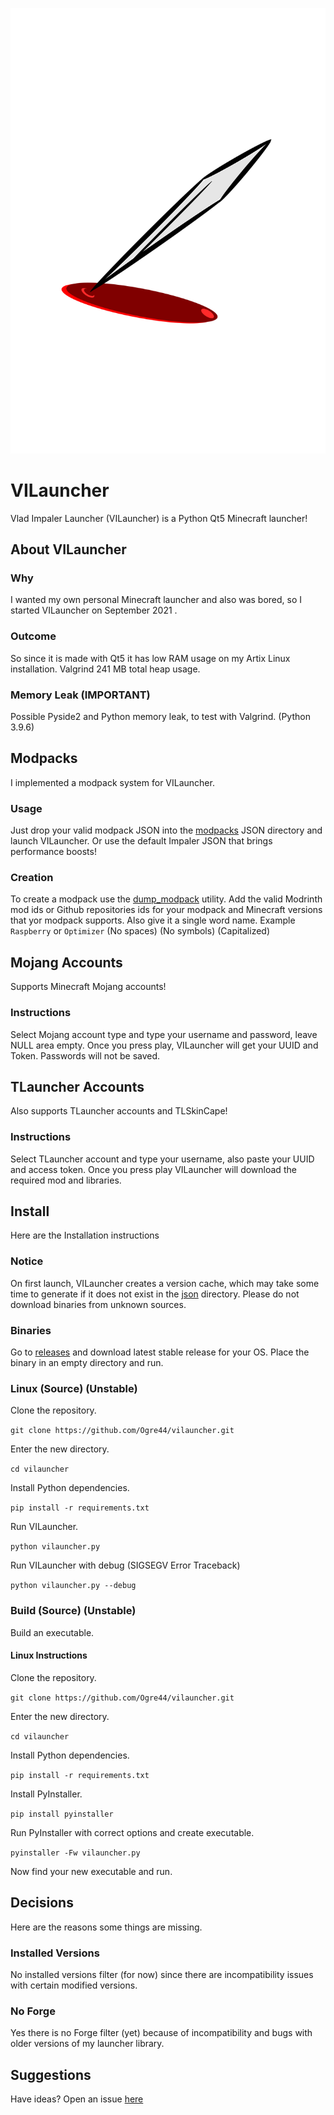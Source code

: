 
![404](ui/icon.svg)

# VILauncher
Vlad Impaler Launcher (VILauncher) is a Python Qt5 Minecraft launcher!

## About VILauncher

### Why
I wanted my own personal Minecraft launcher and also was bored, so I started VILauncher on September 2021 .

### Outcome
So since it is made with Qt5 it has low RAM usage on my Artix Linux installation.
Valgrind 241 MB total heap usage.

### Memory Leak (IMPORTANT)
Possible Pyside2 and Python memory leak, to test with Valgrind. (Python 3.9.6)

## Modpacks
I implemented a modpack system for VILauncher.

### Usage
Just drop your valid modpack JSON into the [modpacks](json/modpacks) JSON directory and launch VILauncher.
Or use the default Impaler JSON that brings performance boosts!

### Creation
To create a modpack use the [dump_modpack](utils/dump_modpack.py) utility.
Add the valid Modrinth mod ids or Github repositories ids for your modpack and Minecraft versions that yor modpack supports.
Also give it a single word name. Example `Raspberry` or `Optimizer` (No spaces) (No symbols) (Capitalized)

## Mojang Accounts
Supports Minecraft Mojang accounts!

### Instructions
Select Mojang account type and type your username and password, leave NULL area empty.
Once you press play, VILauncher will get your UUID and Token.
Passwords will not be saved.

## TLauncher Accounts
Also supports TLauncher accounts and TLSkinCape!

### Instructions
Select TLauncher account and type your username, also paste your UUID and access token.
Once you press play VILauncher will download the required mod and libraries.

## Install
Here are the Installation instructions

### Notice
On first launch, VILauncher creates a version cache, which may take some time to generate if it does not exist in the [json](json) directory.
Please do not download binaries from unknown sources.

### Binaries
Go to [releases](https://github.com/Ogre44/vilauncher/releases) and download latest stable release for your OS.
Place the binary in an empty directory and run.

### Linux (Source) (Unstable)
Clone the repository.

`git clone https://github.com/Ogre44/vilauncher.git`

Enter the new directory.

`cd vilauncher`

Install Python dependencies.

`pip install -r requirements.txt`

Run VILauncher.

`python vilauncher.py`

Run VILauncher with debug (SIGSEGV Error Traceback)

`python vilauncher.py --debug`

### Build (Source) (Unstable)
Build an executable.

#### Linux Instructions
Clone the repository.

`git clone https://github.com/Ogre44/vilauncher.git`

Enter the new directory.

`cd vilauncher`

Install Python dependencies.

`pip install -r requirements.txt`

Install PyInstaller.

`pip install pyinstaller`

Run PyInstaller with correct options and create executable.

`pyinstaller -Fw vilauncher.py`

Now find your new executable and run.

## Decisions
Here are the reasons some things are missing.

### Installed Versions
No installed versions filter (for now) since there are incompatibility issues with certain modified versions.

### No Forge
Yes there is no Forge filter (yet) because of incompatibility and bugs with older versions of my launcher library.

## Suggestions
Have ideas? Open an issue [here](https://github.com/Ogre44/vilauncher/issues)
